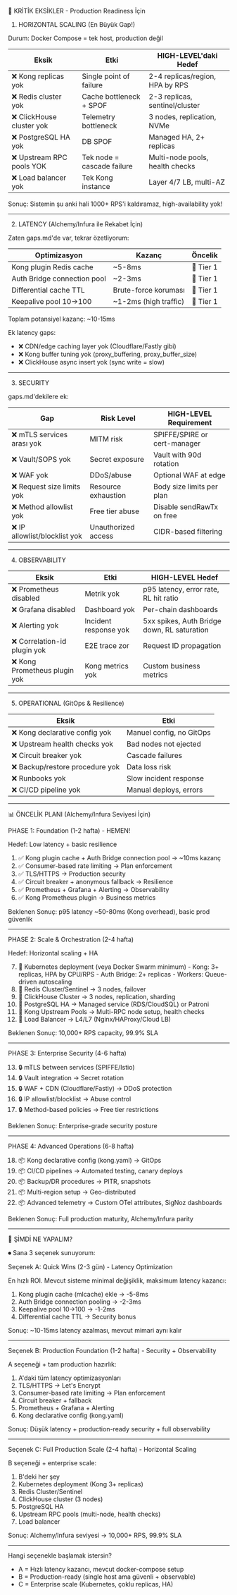 
  🔴 KRİTİK EKSİKLER - Production Readiness İçin

  1. HORIZONTAL SCALING (En Büyük Gap!)

  Durum: Docker Compose = tek host, production değil

  | Eksik                    | Etki                       | HIGH-LEVEL'daki Hedef           |
  |--------------------------|----------------------------|---------------------------------|
  | ❌ Kong replicas yok      | Single point of failure    | 2-4 replicas/region, HPA by RPS |
  | ❌ Redis cluster yok      | Cache bottleneck + SPOF    | 2-3 replicas, sentinel/cluster  |
  | ❌ ClickHouse cluster yok | Telemetry bottleneck       | 3 nodes, replication, NVMe      |
  | ❌ PostgreSQL HA yok      | DB SPOF                    | Managed HA, 2+ replicas         |
  | ❌ Upstream RPC pools YOK | Tek node = cascade failure | Multi-node pools, health checks |
  | ❌ Load balancer yok      | Tek Kong instance          | Layer 4/7 LB, multi-AZ          |

  Sonuç: Sistemin şu anki hali 1000+ RPS'i kaldıramaz, high-availability yok!

  ---
  2. LATENCY (Alchemy/Infura ile Rekabet İçin)

  Zaten gaps.md'de var, tekrar özetliyorum:

  | Optimizasyon                | Kazanç                | Öncelik   |
  |-----------------------------|-----------------------|-----------|
  | Kong plugin Redis cache     | ~5-8ms                | 🔴 Tier 1 |
  | Auth Bridge connection pool | ~2-3ms                | 🔴 Tier 1 |
  | Differential cache TTL      | Brute-force koruması  | 🔴 Tier 1 |
  | Keepalive pool 10→100       | ~1-2ms (high traffic) | 🔴 Tier 1 |

  Toplam potansiyel kazanç: ~10-15ms

  Ek latency gaps:
  - ❌ CDN/edge caching layer yok (Cloudflare/Fastly gibi)
  - ❌ Kong buffer tuning yok (proxy_buffering, proxy_buffer_size)
  - ❌ ClickHouse async insert yok (sync write = slow)

  ---
  3. SECURITY

  gaps.md'dekilere ek:

  | Gap                          | Risk Level          | HIGH-LEVEL Requirement       |
  |------------------------------|---------------------|------------------------------|
  | ❌ mTLS services arası yok    | MITM risk           | SPIFFE/SPIRE or cert-manager |
  | ❌ Vault/SOPS yok             | Secret exposure     | Vault with 90d rotation      |
  | ❌ WAF yok                    | DDoS/abuse          | Optional WAF at edge         |
  | ❌ Request size limits yok    | Resource exhaustion | Body size limits per plan    |
  | ❌ Method allowlist yok       | Free tier abuse     | Disable sendRawTx on free    |
  | ❌ IP allowlist/blocklist yok | Unauthorized access | CIDR-based filtering         |

  ---
  4. OBSERVABILITY

  | Eksik                        | Etki                  | HIGH-LEVEL Hedef                            |
  |------------------------------|-----------------------|---------------------------------------------|
  | ❌ Prometheus disabled        | Metrik yok            | p95 latency, error rate, RL hit ratio       |
  | ❌ Grafana disabled           | Dashboard yok         | Per-chain dashboards                        |
  | ❌ Alerting yok               | Incident response yok | 5xx spikes, Auth Bridge down, RL saturation |
  | ❌ Correlation-id plugin yok  | E2E trace zor         | Request ID propagation                      |
  | ❌ Kong Prometheus plugin yok | Kong metrics yok      | Custom business metrics                     |

  ---
  5. OPERATIONAL (GitOps & Resilience)

  | Eksik                          | Etki                     |
  |--------------------------------|--------------------------|
  | ❌ Kong declarative config yok  | Manuel config, no GitOps |
  | ❌ Upstream health checks yok   | Bad nodes not ejected    |
  | ❌ Circuit breaker yok          | Cascade failures         |
  | ❌ Backup/restore procedure yok | Data loss risk           |
  | ❌ Runbooks yok                 | Slow incident response   |
  | ❌ CI/CD pipeline yok           | Manual deploys, errors   |

  ---
  📊 ÖNCELİK PLANI (Alchemy/Infura Seviyesi İçin)

  PHASE 1: Foundation (1-2 hafta) - HEMEN!

  Hedef: Low latency + basic resilience

  1. ✅ Kong plugin cache + Auth Bridge connection pool → ~10ms kazanç
  2. ✅ Consumer-based rate limiting → Plan enforcement
  3. ✅ TLS/HTTPS → Production security
  4. ✅ Circuit breaker + anonymous fallback → Resilience
  5. ✅ Prometheus + Grafana + Alerting → Observability
  6. ✅ Kong Prometheus plugin → Business metrics

  Beklenen Sonuç: p95 latency ~50-80ms (Kong overhead), basic prod güvenlik

  ---
  PHASE 2: Scale & Orchestration (2-4 hafta)

  Hedef: Horizontal scaling + HA

  7. 🎯 Kubernetes deployment (veya Docker Swarm minimum)
    - Kong: 3+ replicas, HPA by CPU/RPS
    - Auth Bridge: 2+ replicas
    - Workers: Queue-driven autoscaling
  8. 🎯 Redis Cluster/Sentinel → 3 nodes, failover
  9. 🎯 ClickHouse Cluster → 3 nodes, replication, sharding
  10. 🎯 PostgreSQL HA → Managed service (RDS/CloudSQL) or Patroni
  11. 🎯 Kong Upstream Pools → Multi-RPC node setup, health checks
  12. 🎯 Load Balancer → L4/L7 (Nginx/HAProxy/Cloud LB)

  Beklenen Sonuç: 10,000+ RPS capacity, 99.9% SLA

  ---
  PHASE 3: Enterprise Security (4-6 hafta)

  13. 🔒 mTLS between services (SPIFFE/Istio)
  14. 🔒 Vault integration → Secret rotation
  15. 🔒 WAF + CDN (Cloudflare/Fastly) → DDoS protection
  16. 🔒 IP allowlist/blocklist → Abuse control
  17. 🔒 Method-based policies → Free tier restrictions

  Beklenen Sonuç: Enterprise-grade security posture

  ---
  PHASE 4: Advanced Operations (6-8 hafta)

  18. 📦 Kong declarative config (kong.yaml) → GitOps
  19. 📦 CI/CD pipelines → Automated testing, canary deploys
  20. 📦 Backup/DR procedures → PITR, snapshots
  21. 📦 Multi-region setup → Geo-distributed
  22. 📦 Advanced telemetry → Custom OTel attributes, SigNoz dashboards

  Beklenen Sonuç: Full production maturity, Alchemy/Infura parity

  ---
  🎯 ŞİMDİ NE YAPALIM?

⏺ Sana 3 seçenek sunuyorum:

  Seçenek A: Quick Wins (2-3 gün) - Latency Optimization

  En hızlı ROI. Mevcut sisteme minimal değişiklik, maksimum latency kazancı:

  1. Kong plugin cache (mlcache) ekle → -5-8ms
  2. Auth Bridge connection pooling → -2-3ms
  3. Keepalive pool 10→100 → -1-2ms
  4. Differential cache TTL → Security bonus

  Sonuç: ~10-15ms latency azalması, mevcut mimari aynı kalır

  ---
  Seçenek B: Production Foundation (1-2 hafta) - Security + Observability

  A seçeneği + tam production hazırlık:

  1. A'daki tüm latency optimizasyonları
  2. TLS/HTTPS → Let's Encrypt
  3. Consumer-based rate limiting → Plan enforcement
  4. Circuit breaker + fallback
  5. Prometheus + Grafana + Alerting
  6. Kong declarative config (kong.yaml)

  Sonuç: Düşük latency + production-ready security + full observability

  ---
  Seçenek C: Full Production Scale (2-4 hafta) - Horizontal Scaling

  B seçeneği + enterprise scale:

  1. B'deki her şey
  2. Kubernetes deployment (Kong 3+ replicas)
  3. Redis Cluster/Sentinel
  4. ClickHouse cluster (3 nodes)
  5. PostgreSQL HA
  6. Upstream RPC pools (multi-node, health checks)
  7. Load balancer

  Sonuç: Alchemy/Infura seviyesi → 10,000+ RPS, 99.9% SLA

  ---
  Hangi seçenekle başlamak istersin?

  - A = Hızlı latency kazancı, mevcut docker-compose setup
  - B = Production-ready (single host ama güvenli + observable)
  - C = Enterprise scale (Kubernetes, çoklu replicas, HA)